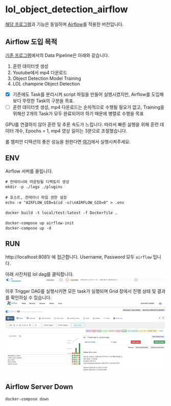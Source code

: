 # lol_object_detection_airflow

[해당 프로그램](https://github.com/choseungje/lol_object_detection)과 기능은 동일하며 [Airflow](https://airflow.apache.org/docs/)를 적용한 버전입니다.

## Airflow 도입 목적
[기존 프로그램](https://github.com/choseungje/lol_object_detection)에서의 Data Pipeline은 아래와 같습니다.

1. 훈련 데이터셋 생성
2. Youtube에서 mp4 다운로드
3. Object Detection Model Training
4. LOL champine Object Detection

- [x] 기존에도 Task를 분리시켜 script 파일을 만들어 실행시켰지만, Airflow를 도입해 보다 뚜렷한 Task의 구분을 목표.
- [ ] 훈련 데이터셋 생성, mp4 다운로드는 순차적으로 수행될 필요가 없고, Training을 위해선 2개의 Task가 모두 완료되어야 하기 때문에 병렬로 수행을 목표

GPU를 연결하지 않아 훈련 및 추론 속도가 느립니다. 따라서 빠른 실행을 위해 훈련 데이터 개수, Epochs = 1, mp4 영상 길이는 3분으로 조절했습니다.

롤 챔피언 디텍션의 좋은 성능을 원한다면 [여기](https://github.com/choseungje/lol_object_detection)에서 실행시켜주세요.

## ENV

Airflow 서버를 올립니다.

```shell
# 컨테이너와 마운팅될 디렉토리 생성
mkdir -p ./logs ./plugins

# 호스트, 컨테이너 파일 권한 설정
echo -e "AIRFLOW_UID=$(id -u)\nAIRFLOW_GID=0" > .env

docker build -t local/test:latest -f Dockerfile .

docker-compose up airflow-init
docker-compose up -d
```

## RUN

http://localhost:8081/ 에 접근합니다.
Username, Password 모두 `airflow` 입니다.

아래 사진처럼 lol dag를 클릭합니다.
![dag](./images/dag.png)

이후 Trigger DAG를 실행시키면 모든 task가 실행되며 Grid 창에서 진행 상태 및 결과를 확인하실 수 있습니다.
![result](./images/result.png)

## Airflow Server Down

```shell
docker-compose down
```
